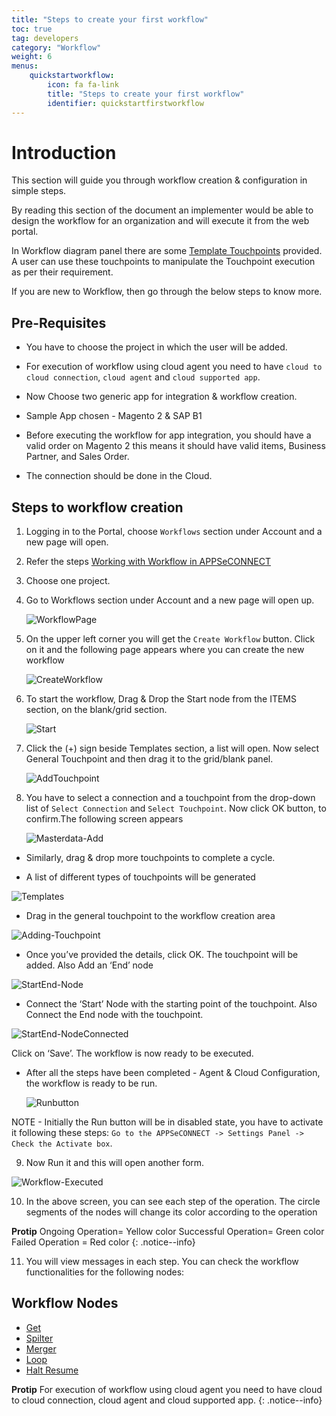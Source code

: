 ```yaml
---
title: "Steps to create your first workflow"
toc: true
tag: developers
category: "Workflow"
weight: 6
menus: 
    quickstartworkflow:
        icon: fa fa-link
        title: "Steps to create your first workflow" 
        identifier: quickstartfirstworkflow
---
```


# Introduction

This section will guide you through workflow creation & configuration in simple steps.


By reading this section of the document an implementer would be able to design the workflow for an organization and will execute it from the web portal. 

In Workflow diagram panel there are some [Template Touchpoints]() provided. A user can use these touchpoints to manipulate the Touchpoint execution as per their requirement. 

If you are new to Workflow, then go through the below steps to know more.


## Pre-Requisites

* You have to choose the project in which the user will be added.

* For execution of workflow using cloud agent you need to have `cloud to cloud connection`, `cloud agent` and `cloud supported app`.

* Now Choose two generic app for integration & workflow creation.

* Sample App chosen - Magento 2 & SAP B1

* Before executing the workflow for app integration, you should have a valid order on Magento 2 this means it should have valid items, Business Partner, and Sales Order. 

* The connection should be done in the Cloud.

## Steps to workflow creation

 1. Logging in to the Portal, choose `Workflows` section under Account and a new page will open.

 2.  Refer the  steps
[Working with Workflow in APPSeCONNECT](/workflow/overview/)

3. Choose one project.

4. Go to Workflows section under Account and a new page will  open up.

   ![WorkflowPage](/staticfiles/workflow-management/media/WorkflowPage.png)

5. On the upper left corner you will get the `Create Workflow` button. Click on it and the following page appears where you can create the new workflow

   ![CreateWorkflow](/staticfiles/workflow-management/media/CreateWorkflow.png)

6. To start the workflow, Drag & Drop the Start node from the ITEMS section, on the blank/grid section.

    ![Start](/staticfiles/workflow-management/media/Start.png)

7. Click the (+) sign beside Templates section, a list will open. Now select General Touchpoint and then drag it to the grid/blank panel.

     ![AddTouchpoint](/staticfiles/workflow-management/media/AddTouchpoint.png)

8. You have to select a connection and a touchpoint from the drop-down list of `Select Connection` and `Select Touchpoint`. Now click OK button, to confirm.The following screen appears

   ![Masterdata-Add](/staticfiles/workflow-management/media/Masterdata-Add.png)

* Similarly, drag & drop more touchpoints to complete a cycle.

* A list of different types of touchpoints will be generated

![Templates](/staticfiles/workflow-management/media/Templates.png)

* Drag in the general touchpoint to the workflow creation area

![Adding-Touchpoint](/staticfiles/workflow-management/media/Adding-Touchpoint.png)

* Once you’ve provided the details, click OK. The touchpoint will be added. Also Add an ‘End’ node

![StartEnd-Node](/staticfiles/workflow-management/media/StartEnd-Node.png)

* Connect the ‘Start’ Node with the starting point of the touchpoint. Also Connect the End node with the touchpoint.

![StartEnd-NodeConnected](/staticfiles/workflow-management/media/StartEnd-NodeConnected.png)

Click on ‘Save’. The workflow is now ready to be executed.

* After all the steps have been completed - Agent & Cloud Configuration, the workflow is ready to be run.

    ![Runbutton](/staticfiles/workflow-management/media/Runbutton.png)

NOTE - Initially the Run button will be in disabled state, you have to activate it following these steps:
`Go to the APPSeCONNECT -> Settings Panel -> Check the Activate box`.

9. Now Run it and this will open another form.

 ![Workflow-Executed](/staticfiles/workflow-management/media/Workflow-Executed.png)

10. In the above screen, you can see each step of the operation. 
The circle segments of the nodes will change its color according to the operation


**Protip** Ongoing Operation= Yellow color
        Successful Operation= Green color
        Failed Operation  = Red color
         {: .notice--info}

11. You will view messages in each step.  You can check the workflow functionalities for the following nodes:

## Workflow Nodes

* [Get](/workflow/working-with-get/)
* [Spilter](/workflow/working-with-splitter/)
* [Merger](/workflow/working-with-merger/)
* [Loop](/workflow/working-with-loops/)
* [Halt Resume](/workflow/working-with-halt-resume/)

**Protip** For execution of workflow using cloud agent you need to have cloud to cloud connection, cloud agent and cloud supported app.
{: .notice--info}

